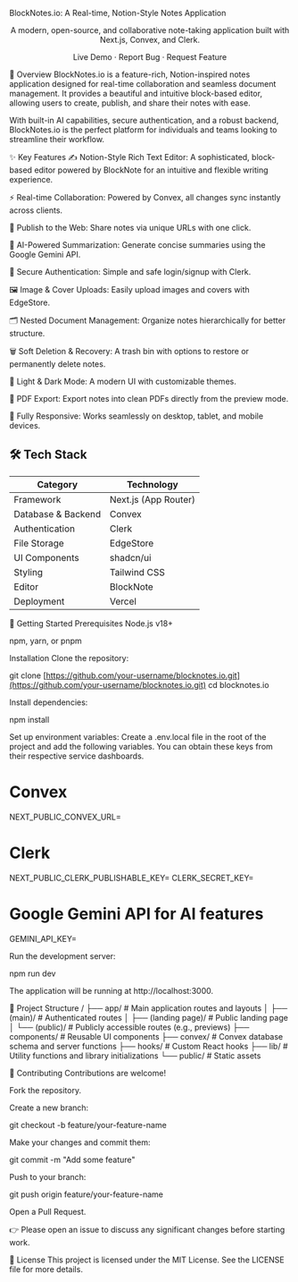 BlockNotes.io: A Real-time, Notion-Style Notes Application
<div align="center">

A modern, open-source, and collaborative note-taking application built with Next.js, Convex, and Clerk.

Live Demo · Report Bug · Request Feature

</div>

📖 Overview
BlockNotes.io is a feature-rich, Notion-inspired notes application designed for real-time collaboration and seamless document management. It provides a beautiful and intuitive block-based editor, allowing users to create, publish, and share their notes with ease.

With built-in AI capabilities, secure authentication, and a robust backend, BlockNotes.io is the perfect platform for individuals and teams looking to streamline their workflow.

✨ Key Features
✍️ Notion-Style Rich Text Editor: A sophisticated, block-based editor powered by BlockNote for an intuitive and flexible writing experience.

⚡ Real-time Collaboration: Powered by Convex, all changes sync instantly across clients.

🚀 Publish to the Web: Share notes via unique URLs with one click.

🧠 AI-Powered Summarization: Generate concise summaries using the Google Gemini API.

🔐 Secure Authentication: Simple and safe login/signup with Clerk.

🖼️ Image & Cover Uploads: Easily upload images and covers with EdgeStore.

🗂️ Nested Document Management: Organize notes hierarchically for better structure.

🗑️ Soft Deletion & Recovery: A trash bin with options to restore or permanently delete notes.

🎨 Light & Dark Mode: A modern UI with customizable themes.

📄 PDF Export: Export notes into clean PDFs directly from the preview mode.

📱 Fully Responsive: Works seamlessly on desktop, tablet, and mobile devices.


## 🛠️ Tech Stack

| Category           | Technology         |
|--------------------|--------------------|
| Framework          | Next.js (App Router) |
| Database & Backend | Convex             |
| Authentication     | Clerk              |
| File Storage       | EdgeStore          |
| UI Components      | shadcn/ui          |
| Styling            | Tailwind CSS       |
| Editor             | BlockNote          |
| Deployment         | Vercel             |


🚀 Getting Started
Prerequisites
Node.js v18+

npm, yarn, or pnpm

Installation
Clone the repository:

git clone [https://github.com/your-username/blocknotes.io.git](https://github.com/your-username/blocknotes.io.git)
cd blocknotes.io

Install dependencies:

npm install

Set up environment variables:
Create a .env.local file in the root of the project and add the following variables. You can obtain these keys from their respective service dashboards.

# Convex
NEXT_PUBLIC_CONVEX_URL=

# Clerk
NEXT_PUBLIC_CLERK_PUBLISHABLE_KEY=
CLERK_SECRET_KEY=

# Google Gemini API for AI features
GEMINI_API_KEY=

Run the development server:

npm run dev

The application will be running at http://localhost:3000.

📂 Project Structure
/
├── app/                  # Main application routes and layouts
│   ├── (main)/           # Authenticated routes
│   ├── (landing page)/   # Public landing page
│   └── (public)/         # Publicly accessible routes (e.g., previews)
├── components/           # Reusable UI components
├── convex/               # Convex database schema and server functions
├── hooks/                # Custom React hooks
├── lib/                  # Utility functions and library initializations
└── public/               # Static assets

🤝 Contributing
Contributions are welcome!

Fork the repository.

Create a new branch:

git checkout -b feature/your-feature-name

Make your changes and commit them:

git commit -m "Add some feature"

Push to your branch:

git push origin feature/your-feature-name

Open a Pull Request.

👉 Please open an issue to discuss any significant changes before starting work.

📄 License
This project is licensed under the MIT License. See the LICENSE file for more details.